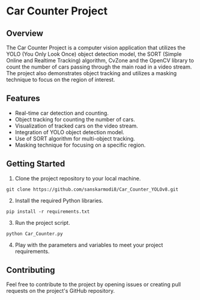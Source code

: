# Car Counter Project

## Overview

The Car Counter Project is a computer vision application that utilizes the YOLO (You Only Look Once) object detection model, the SORT (Simple Online and Realtime Tracking) algorithm, CvZone and the OpenCV library to count the number of cars passing through the main road in a video stream. The project also demonstrates object tracking and utilizes a masking technique to focus on the region of interest.

## Features

- Real-time car detection and counting.
- Object tracking for counting the number of cars.
- Visualization of tracked cars on the video stream.
- Integration of YOLO object detection model.
- Use of SORT algorithm for multi-object tracking.
- Masking technique for focusing on a specific region.

## Getting Started

1. Clone the project repository to your local machine.

```
git clone https://github.com/sanskarmodi8/Car_Counter_YOLOv8.git
```

2. Install the required Python libraries.

```
pip install -r requirements.txt
```

3. Run the project script.

```
python Car_Counter.py
```

4. Play with the parameters and variables to meet your project requirements.

## Contributing

Feel free to contribute to the project by opening issues or creating pull requests on the project's GitHub repository.
